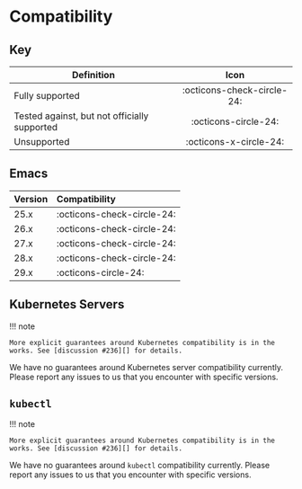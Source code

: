 # Compatibility

## Key

| Definition                                   | Icon                       |
|----------------------------------------------|:--------------------------:|
| Fully supported                              | :octicons-check-circle-24: |
| Tested against, but not officially supported | :octicons-circle-24:       |
| Unsupported                                  | :octicons-x-circle-24:     |

## Emacs

| Version | Compatibility              |
|:--------|:---------------------------|
| 25.x    | :octicons-check-circle-24: |
| 26.x    | :octicons-check-circle-24: |
| 27.x    | :octicons-check-circle-24: |
| 28.x    | :octicons-check-circle-24: |
| 29.x    | :octicons-circle-24:       |

## Kubernetes Servers

!!! note

    More explicit guarantees around Kubernetes compatibility is in the
    works. See [discussion #236][] for details.

We have no guarantees around Kubernetes server compatibility currently. Please
report any issues to us that you encounter with specific versions.

## `kubectl`

!!! note

    More explicit guarantees around Kubernetes compatibility is in the
    works. See [discussion #236][] for details.

We have no guarantees around `kubectl` compatibility currently. Please report
any issues to us that you encounter with specific versions.
